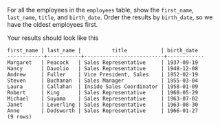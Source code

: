 
For all the employees in the `employees` table, show the `first_name`, `last_name`,
`title`, and `birth_date`. Order the results by `birth_date`, so we have the oldest
employees first.


Your results should look like this

```
first_name | last_name |          title           | birth_date
------------+-----------+--------------------------+------------
Margaret   | Peacock   | Sales Representative     | 1937-09-19
Nancy      | Davolio   | Sales Representative     | 1948-12-08
Andrew     | Fuller    | Vice President, Sales    | 1952-02-19
Steven     | Buchanan  | Sales Manager            | 1955-03-04
Laura      | Callahan  | Inside Sales Coordinator | 1958-01-09
Robert     | King      | Sales Representative     | 1960-05-29
Michael    | Suyama    | Sales Representative     | 1963-07-02
Janet      | Leverling | Sales Representative     | 1963-08-30
Anne       | Dodsworth | Sales Representative     | 1966-01-27
(9 rows)
```
